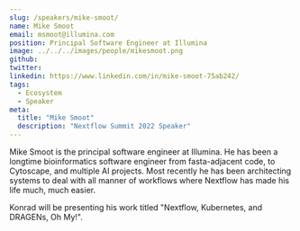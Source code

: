 ```yaml
---
slug: /speakers/mike-smoot/
name: Mike Smoot
email: msmoot@illumina.com
position: Principal Software Engineer at Illumina
image: ../../../images/people/mikesmoot.png
github: 
twitter: 
linkedin: https://www.linkedin.com/in/mike-smoot-75ab242/
tags:
  - Ecosystem
  - Speaker
meta:
  title: "Mike Smoot"
  description: "Nextflow Summit 2022 Speaker"
---
```

Mike Smoot is the principal software engineer at Illumina. He has been a longtime bioinformatics software engineer from fasta-adjacent code, to Cytoscape, and multiple AI projects. Most recently he has been architecting systems to deal with all manner of workflows where Nextflow has made his life much, much easier.

Konrad will be presenting his work titled "Nextflow, Kubernetes, and DRAGENs, Oh My!".